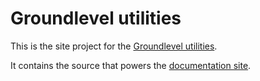 # Groundlevel utilities

This is the site project for the [Groundlevel utilities](https://github.com/jpmsilva/groundlevel-utilities).

It contains the source that powers the [documentation site](https://jpmsilva.github.io/groundlevel-utilities-site/).
